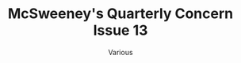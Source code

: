 ---
title: McSweeney's Quarterly Concern Issue 13
author: Various
readingDate: 2009-01-01
purchaseLink:
---